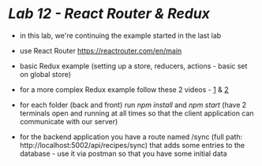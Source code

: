 # _Lab 12 - React Router & Redux_

- in this lab, we're continuing the example started in the last lab
- use React Router https://reactrouter.com/en/main
- basic Redux example (setting up a store, reducers, actions - basic set on global store)
- for a more complex Redux example follow these 2 videos - [1](https://www.youtube.com/watch?v=BCAcpym7JCU) & [2](https://www.youtube.com/watch?v=QGGYz5vr2Ec)

- for each folder (back and front) run _npm install_ and _npm start_ (have 2 terminals open and running at all times so that the client application can communicate with our server)
- for the backend application you have a route named /sync (full path: http://localhost:5002/api/recipes/sync) that adds some entries to the database - use it via postman so that you have some initial data